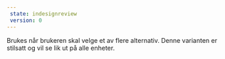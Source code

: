 ```yaml
---
 state: indesignreview
 version: 0
---
```

Brukes når brukeren skal velge et av flere alternativ. Denne varianten er stilsatt og vil se lik ut på alle enheter.
